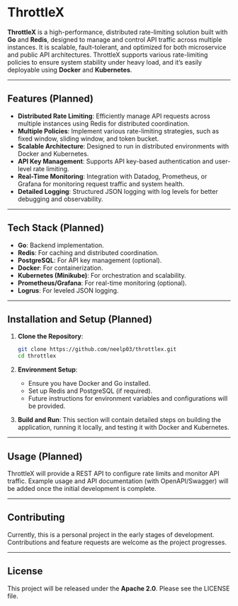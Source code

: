 # ThrottleX

**ThrottleX** is a high-performance, distributed rate-limiting solution built with **Go** and **Redis**, designed to manage and control API traffic across multiple instances. It is scalable, fault-tolerant, and optimized for both microservice and public API architectures. ThrottleX supports various rate-limiting policies to ensure system stability under heavy load, and it’s easily deployable using **Docker** and **Kubernetes**.

---

## Features (Planned)
- **Distributed Rate Limiting**: Efficiently manage API requests across multiple instances using Redis for distributed coordination.
- **Multiple Policies**: Implement various rate-limiting strategies, such as fixed window, sliding window, and token bucket.
- **Scalable Architecture**: Designed to run in distributed environments with Docker and Kubernetes.
- **API Key Management**: Supports API key-based authentication and user-level rate limiting.
- **Real-Time Monitoring**: Integration with Datadog, Prometheus, or Grafana for monitoring request traffic and system health.
- **Detailed Logging**: Structured JSON logging with log levels for better debugging and observability.

---

## Tech Stack (Planned)
- **Go**: Backend implementation.
- **Redis**: For caching and distributed coordination.
- **PostgreSQL**: For API key management (optional).
- **Docker**: For containerization.
- **Kubernetes (Minikube)**: For orchestration and scalability.
- **Prometheus/Grafana**: For real-time monitoring (optional).
- **Logrus**: For leveled JSON logging.

---

## Installation and Setup (Planned)
1. **Clone the Repository**:
   ```bash
   git clone https://github.com/neelp03/throttlex.git
   cd throttlex
   ```

2. **Environment Setup**:
   - Ensure you have Docker and Go installed.
   - Set up Redis and PostgreSQL (if required).
   - Future instructions for environment variables and configurations will be provided.

3. **Build and Run**:
   This section will contain detailed steps on building the application, running it locally, and testing it with Docker and Kubernetes.

---

## Usage (Planned)
ThrottleX will provide a REST API to configure rate limits and monitor API traffic. Example usage and API documentation (with OpenAPI/Swagger) will be added once the initial development is complete.

---

## Contributing
Currently, this is a personal project in the early stages of development. Contributions and feature requests are welcome as the project progresses.

---

## License
This project will be released under the **Apache 2.0**. Please see the LICENSE file.
